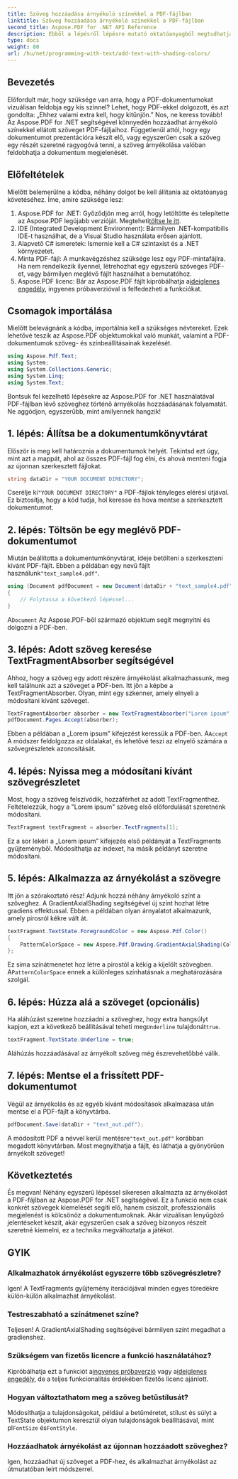 ```yaml
---
title: Szöveg hozzáadása árnyékoló színekkel a PDF-fájlban
linktitle: Szöveg hozzáadása árnyékoló színekkel a PDF-fájlban
second_title: Aspose.PDF for .NET API Reference
description: Ebből a lépésről lépésre mutató oktatóanyagból megtudhatja, hogyan adhat hozzá szövegárnyékolást PDF-fájlokhoz az Aspose.PDF for .NET használatával. Szabja személyre dokumentumait színes színátmenetekkel.
type: docs
weight: 80
url: /hu/net/programming-with-text/add-text-with-shading-colors/
---
```

## Bevezetés

Előfordult már, hogy szüksége van arra, hogy a PDF-dokumentumokat vizuálisan feldobja egy kis színnel? Lehet, hogy PDF-ekkel dolgozott, és azt gondolta: „Ehhez valami extra kell, hogy kitűnjön.” Nos, ne keress tovább! Az Aspose.PDF for .NET segítségével könnyedén hozzáadhat árnyékoló színekkel ellátott szöveget PDF-fájljaihoz. Függetlenül attól, hogy egy dokumentumot prezentációra készít elő, vagy egyszerűen csak a szöveg egy részét szeretné ragyogóvá tenni, a szöveg árnyékolása valóban feldobhatja a dokumentum megjelenését.

## Előfeltételek

Mielőtt belemerülne a kódba, néhány dolgot be kell állítania az oktatóanyag követéséhez. Íme, amire szüksége lesz:

1.  Aspose.PDF for .NET: Győződjön meg arról, hogy letöltötte és telepítette az Aspose.PDF legújabb verzióját. Megteheti[töltse le itt](https://releases.aspose.com/pdf/net/).
2. IDE (Integrated Development Environment): Bármilyen .NET-kompatibilis IDE-t használhat, de a Visual Studio használata erősen ajánlott.
3. Alapvető C# ismeretek: Ismernie kell a C# szintaxist és a .NET környezetet.
4. Minta PDF-fájl: A munkavégzéshez szüksége lesz egy PDF-mintafájlra. Ha nem rendelkezik ilyennel, létrehozhat egy egyszerű szöveges PDF-et, vagy bármilyen meglévő fájlt használhat a bemutatóhoz.
5.  Aspose.PDF licenc: Bár az Aspose.PDF fájlt kipróbálhatja a[ideiglenes engedély](https://purchase.aspose.com/temporary-license/), ingyenes próbaverzióval is felfedezheti a funkciókat.

## Csomagok importálása

Mielőtt belevágnánk a kódba, importálnia kell a szükséges névtereket. Ezek lehetővé teszik az Aspose.PDF objektumokkal való munkát, valamint a PDF-dokumentumok szöveg- és színbeállításainak kezelését.

```csharp
using Aspose.Pdf.Text;
using System;
using System.Collections.Generic;
using System.Linq;
using System.Text;
```

Bontsuk fel kezelhető lépésekre az Aspose.PDF for .NET használatával PDF-fájlban lévő szöveghez történő árnyékolás hozzáadásának folyamatát. Ne aggódjon, egyszerűbb, mint amilyennek hangzik!

## 1. lépés: Állítsa be a dokumentumkönyvtárat

Először is meg kell határoznia a dokumentumok helyét. Tekintsd ezt úgy, mint azt a mappát, ahol az összes PDF-fájl fog élni, és ahová menteni fogja az újonnan szerkesztett fájlokat.

```csharp
string dataDir = "YOUR DOCUMENT DIRECTORY";
```

 Cserélje ki`"YOUR DOCUMENT DIRECTORY"` a PDF-fájlok tényleges elérési útjával. Ez biztosítja, hogy a kód tudja, hol keresse és hova mentse a szerkesztett dokumentumot.

## 2. lépés: Töltsön be egy meglévő PDF-dokumentumot

Miután beállította a dokumentumkönyvtárat, ideje betölteni a szerkeszteni kívánt PDF-fájlt. Ebben a példában egy nevű fájlt használunk`"text_sample4.pdf"`.

```csharp
using (Document pdfDocument = new Document(dataDir + "text_sample4.pdf"))
{
    // Folytassa a következő lépéssel...
}
```

 A`Document` Az Aspose.PDF-ből származó objektum segít megnyitni és dolgozni a PDF-ben.

## 3. lépés: Adott szöveg keresése TextFragmentAbsorber segítségével

Ahhoz, hogy a szöveg egy adott részére árnyékolást alkalmazhassunk, meg kell találnunk azt a szöveget a PDF-ben. Itt jön a képbe a TextFragmentAbsorber. Olyan, mint egy szkenner, amely elnyeli a módosítani kívánt szöveget.

```csharp
TextFragmentAbsorber absorber = new TextFragmentAbsorber("Lorem ipsum");
pdfDocument.Pages.Accept(absorber);
```

 Ebben a példában a „Lorem ipsum” kifejezést keressük a PDF-ben. A`Accept` A módszer feldolgozza az oldalakat, és lehetővé teszi az elnyelő számára a szövegrészletek azonosítását.

## 4. lépés: Nyissa meg a módosítani kívánt szövegrészletet

Most, hogy a szöveg felszívódik, hozzáférhet az adott TextFragmenthez. Feltételezzük, hogy a "Lorem ipsum" szöveg első előfordulását szeretnénk módosítani.

```csharp
TextFragment textFragment = absorber.TextFragments[1];
```

Ez a sor lekéri a „Lorem ipsum” kifejezés első példányát a TextFragments gyűjteményből. Módosíthatja az indexet, ha másik példányt szeretne módosítani.

## 5. lépés: Alkalmazza az árnyékolást a szövegre

Itt jön a szórakoztató rész! Adjunk hozzá néhány árnyékoló színt a szöveghez. A GradientAxialShading segítségével új színt hozhat létre gradiens effektussal. Ebben a példában olyan árnyalatot alkalmazunk, amely pirosról kékre vált át.

```csharp
textFragment.TextState.ForegroundColor = new Aspose.Pdf.Color()
{
    PatternColorSpace = new Aspose.Pdf.Drawing.GradientAxialShading(Color.Red, Color.Blue)
};
```

 Ez sima színátmenetet hoz létre a pirostól a kékig a kijelölt szövegben. A`PatternColorSpace` ennek a különleges színhatásnak a meghatározására szolgál.

## 6. lépés: Húzza alá a szöveget (opcionális)

 Ha aláhúzást szeretne hozzáadni a szöveghez, hogy extra hangsúlyt kapjon, ezt a következő beállításával teheti meg`Underline` tulajdonát`true`.

```csharp
textFragment.TextState.Underline = true;
```

Aláhúzás hozzáadásával az árnyékolt szöveg még észrevehetőbbé válik.

## 7. lépés: Mentse el a frissített PDF-dokumentumot

Végül az árnyékolás és az egyéb kívánt módosítások alkalmazása után mentse el a PDF-fájlt a könyvtárba.

```csharp
pdfDocument.Save(dataDir + "text_out.pdf");
```

 A módosított PDF a névvel kerül mentésre`"text_out.pdf"` korábban megadott könyvtárban. Most megnyithatja a fájlt, és láthatja a gyönyörűen árnyékolt szöveget!

## Következtetés

És megvan! Néhány egyszerű lépéssel sikeresen alkalmazta az árnyékolást a PDF-fájlban az Aspose.PDF for .NET segítségével. Ez a funkció nem csak konkrét szövegek kiemelését segíti elő, hanem csiszolt, professzionális megjelenést is kölcsönöz a dokumentumoknak. Akár vizuálisan lenyűgöző jelentéseket készít, akár egyszerűen csak a szöveg bizonyos részeit szeretné kiemelni, ez a technika megváltoztatja a játékot.


## GYIK

### Alkalmazhatok árnyékolást egyszerre több szövegrészletre?
Igen! A TextFragments gyűjtemény iterációjával minden egyes töredékre külön-külön alkalmazhat árnyékolást.

### Testreszabható a színátmenet színe?
Teljesen! A GradientAxialShading segítségével bármilyen színt megadhat a gradienshez.

### Szükségem van fizetős licencre a funkció használatához?
 Kipróbálhatja ezt a funkciót a[ingyenes próbaverzió](https://releases.aspose.com/) vagy a[ideiglenes engedély](https://purchase.aspose.com/temporary-license/), de a teljes funkcionalitás érdekében fizetős licenc ajánlott.

### Hogyan változtathatom meg a szöveg betűstílusát?
 Módosíthatja a tulajdonságokat, például a betűméretet, stílust és súlyt a TextState objektumon keresztül olyan tulajdonságok beállításával, mint pl`FontSize` és`FontStyle`.

### Hozzáadhatok árnyékolást az újonnan hozzáadott szöveghez?
Igen, hozzáadhat új szöveget a PDF-hez, és alkalmazhat árnyékolást az útmutatóban leírt módszerrel.